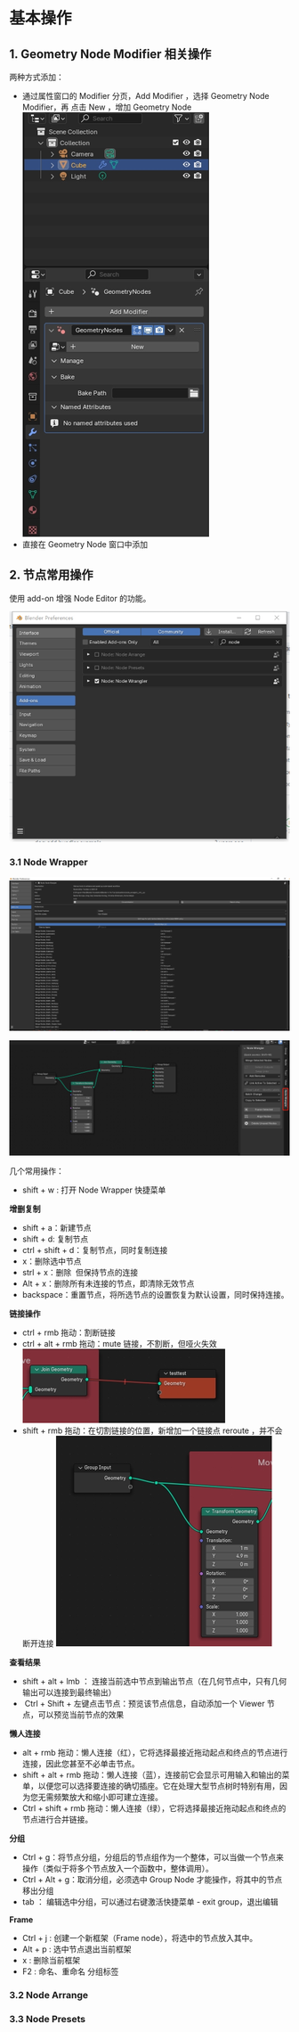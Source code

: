 # 基本操作

## 1. Geometry Node Modifier 相关操作

两种方式添加：

* 通过属性窗口的 Modifier 分页，Add Modifier ，选择 Geometry Node Modifier，再 点击 New ，增加  Geometry Node 
  ![](../../../../imgs/goenode03.png)
* 直接在 Geometry Node 窗口中添加

## 2. 节点常用操作

使用 add-on 增强 Node Editor 的功能。

![](../../../../imgs/blender-node-wrangler.png)

### 3.1 Node Wrapper

![](../../../../imgs/blender-node-wrangler1.png)

![](../../../../imgs/blender-node-wrangler2.png)

几个常用操作：

* shift + w : 打开 Node Wrapper 快捷菜单

**增删复制**
* shift + a：新建节点
* shift + d: 复制节点
* ctrl + shift + d：复制节点，同时复制连接
* x：删除选中节点  
* strl + x：删除  但保持节点的连接      
* Alt + x：删除所有未连接的节点，即清除无效节点
* backspace：重置节点，将所选节点的设置恢复为默认设置，同时保持连接。

**链接操作**
* ctrl + rmb 拖动：割断链接
* ctrl + alt + rmb 拖动：mute 链接，不割断，但哑火失效
  ![](../../../../imgs/blender-node-mutelink.png)
* shift + rmb 拖动：在切割链接的位置，新增加一个链接点 reroute ，并不会断开连接
  ![](../../../../imgs/goenode04.png)

**查看结果**
* shift + alt + lmb ： 连接当前选中节点到输出节点（在几何节点中，只有几何输出可以连接到最终输出）
*  Ctrl + Shift + 左键点击节点：预览该节点信息，自动添加一个 Viewer 节点，可以预览当前节点的效果 

**懒人连接** 

* alt + rmb 拖动：懒人连接（红），它将选择最接近拖动起点和终点的节点进行连接，因此您甚至不必单击节点。
* shift + alt + rmb 拖动：懒人连接（蓝），连接前它会显示可用输入和输出的菜单，以便您可以选择要连接的确切插座。它在处理大型节点树时特别有用，因为您无需频繁放大和缩小即可建立连接。
* Ctrl + shift + rmb 拖动：懒人连接（绿），它将选择最接近拖动起点和终点的节点进行合并链接。

**分组**
* Ctrl + g：将节点分组，分组后的节点组作为一个整体，可以当做一个节点来操作（类似于将多个节点放入一个函数中，整体调用）。
* Ctrl + Alt + g：取消分组，必须选中 Group Node 才能操作，将其中的节点移出分组
* tab ： 编辑选中分组，可以通过右键激活快捷菜单 - exit group，退出编辑


**Frame**
* Ctrl + j : 创建一个新框架（Frame node），将选中的节点放入其中。
* Alt + p : 选中节点退出当前框架
* x : 删除当前框架
* F2 : 命名、重命名 分组标签



### 3.2 Node Arrange

### 3.3 Node Presets